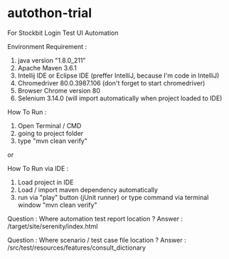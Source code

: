# autothon-trial
For Stockbit Login Test UI Automation

Environment Requirement :
1. java version "1.8.0_211"
2. Apache Maven 3.6.1
3. Intellij IDE or Eclipse IDE (preffer IntelliJ, because I'm code in IntelliJ)
4. Chromedriver 80.0.3987.106 (don't forget to start chromedriver)
5. Browser Chrome version 80
6. Selenium 3.14.0 (will import automatically when project loaded to IDE)

How To Run :
1. Open Terminal / CMD
2. going to project folder
3. type "mvn clean verify"

or

How To Run via IDE :
1. Load project in IDE
2. Load / import maven dependency automatically
3. run via "play" button (jUnit runner) or type command via terminal window "mvn clean verify" 

Question : Where automation test report location ?
Answer : /target/site/serenity/index.html

Question : Where scenario / test case file location ?
Answer : /src/test/resources/features/consult_dictionary
